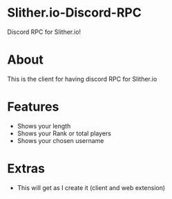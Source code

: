 # Slither.io-Discord-RPC
Discord RPC for Slither.io!

# About
This is the client for having discord RPC for Slither.io



# Features
* Shows your length
* Shows your Rank or total players
* Shows your chosen username


# Extras
- This will get as I create it (client and web extension)


